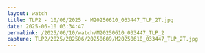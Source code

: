 ```yaml
---
layout: watch
title: TLP2 - 10/06/2025 - M20250610_033447_TLP_2T.jpg
date: 2025-06-10 03:34:47
permalink: /2025/06/10/watch/M20250610_033447_TLP_2
capture: TLP2/2025/202506/20250609/M20250610_033447_TLP_2T.jpg
---
```

